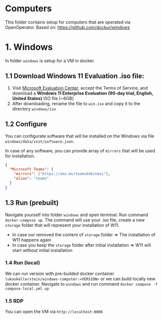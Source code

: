 # Computers

This folder contains setup for computers that are operated via OpenOperator. Based on: https://github.com/dockur/windows

# 1. Windows

In folder `windows` is setup for a VM in docker.

## 1.1 Download Windows 11 Evaluation .iso file:

1. Visit [Microsoft Evaluation Center](https://info.microsoft.com/ww-landing-windows-11-enterprise.html), accept the Terms of Service, and download a **Windows 11 Enterprise Evaluation (90-day trial, English, United States)** ISO file [~6GB]
2. After downloading, rename the file to `win.iso` and copy it to the directory `windows/iso`

## 1.2 Configure

You can configurate software that will be installed on the Windows via file `windows/data/init/software.json`.

In case of any software, you can provide array of `mirrors` that will be used for installation.

```JSON
{
  "Microsoft Teams": {
    "mirrors": ["https://aka.ms/teams64bitmsi"],
    "alias": "teams"
  }
}
```

## 1.3 Run (prebuilt)

Navigate yourself into folder `windows` and open terminal. Run command `docker-compose up`. The command will use your .iso file, create a new `storage` folder that will represent your installation of W11.

- In case our removed the content of `storage` folder => The installation of W11 happens again
- In case you keep the `storage` folder after initial installation => W11 will start without initial installation

### 1.4 Run (local)

We can run version with pre-builded docker container `lukaskellerstein/windows-computer:<VERSION>` or we can build locally new docker container. Navigate to `windows` and run command `docker compose -f compose-local.yml up`


### 1.5 RDP

You can open the VM via `http://localhost:8006`